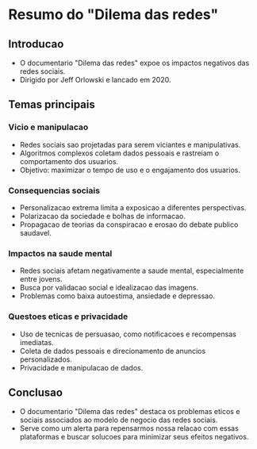 # Resumo do "Dilema das redes"

## Introducao
- O documentario "Dilema das redes" expoe os impactos negativos das redes sociais.
- Dirigido por Jeff Orlowski e lancado em 2020.

## Temas principais

### Vicio e manipulacao
- Redes sociais sao projetadas para serem viciantes e manipulativas.
- Algoritmos complexos coletam dados pessoais e rastreiam o comportamento dos usuarios.
- Objetivo: maximizar o tempo de uso e o engajamento dos usuarios.

### Consequencias sociais
- Personalizacao extrema limita a exposicao a diferentes perspectivas.
- Polarizacao da sociedade e bolhas de informacao.
- Propagacao de teorias da conspiracao e erosao do debate publico saudavel.

### Impactos na saude mental
- Redes sociais afetam negativamente a saude mental, especialmente entre jovens.
- Busca por validacao social e idealizacao das imagens.
- Problemas como baixa autoestima, ansiedade e depressao.

### Questoes eticas e privacidade
- Uso de tecnicas de persuasao, como notificacoes e recompensas imediatas.
- Coleta de dados pessoais e direcionamento de anuncios personalizados.
- Privacidade e manipulacao de dados.

## Conclusao
- O documentario "Dilema das redes" destaca os problemas eticos e sociais associados ao modelo de negocio das redes sociais.
- Serve como um alerta para repensarmos nossa relacao com essas plataformas e buscar solucoes para minimizar seus efeitos negativos.